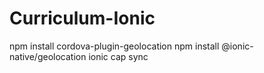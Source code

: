 # Curriculum-Ionic


npm install cordova-plugin-geolocation
npm install @ionic-native/geolocation
ionic cap sync

